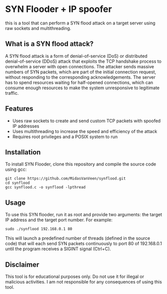# SYN Flooder + IP spoofer

this is a tool that can perform a SYN flood attack on a target server using raw sockets and multithreading.

## What is a SYN flood attack?

A SYN flood attack is a form of denial-of-service (DoS) or distributed denial-of-service (DDoS) attack that exploits the TCP handshake process to overwhelm a server with open connections. The attacker sends massive numbers of SYN packets, which are part of the initial connection request, without responding to the corresponding acknowledgements. The server has to spend resources waiting for half-opened connections, which can consume enough resources to make the system unresponsive to legitimate traffic.

## Features

- Uses raw sockets to create and send custom TCP packets with spoofed IP addresses
- Uses multithreading to increase the speed and efficiency of the attack
- Requires root privileges and a POSIX system to run

## Installation

To install SYN Flooder, clone this repository and compile the source code using gcc:

```
git clone https://github.com/MidasVanVeen/synflood.git
cd synflood
gcc synflood.c -o synflood -lpthread
```

## Usage

To use this SYN flooder, run it as root and provide two arguments: the target IP address and the target port number. For example:

```
sudo ./synflood 192.168.0.1 80
```

This will launch a predefined number of threads (defined in the source code) that will each send SYN packets continuously to port 80 of 192.168.0.1 until the program receives a SIGINT signal (Ctrl+C).

## Disclaimer

This tool is for educational purposes only. Do not use it for illegal or malicious activities. I am not responsible for any consequences of using this tool.
